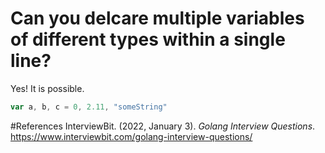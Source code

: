 # Can you delcare multiple variables of different types within a single line? 

Yes! It is possible. 

``` go 
var a, b, c = 0, 2.11, "someString"
```

#References 
InterviewBit. (2022, January 3). *Golang Interview Questions*. <https://www.interviewbit.com/golang-interview-questions/>
